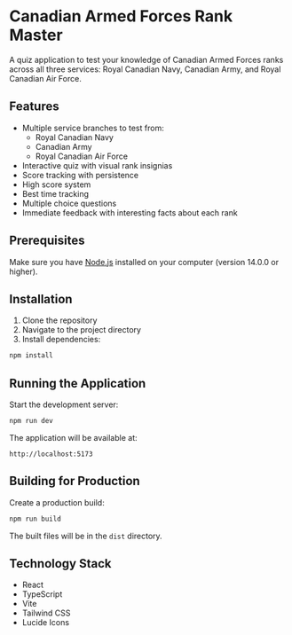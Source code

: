 # Canadian Armed Forces Rank Master

A quiz application to test your knowledge of Canadian Armed Forces ranks across all three services: Royal Canadian Navy, Canadian Army, and Royal Canadian Air Force.

## Features

- Multiple service branches to test from:
  - Royal Canadian Navy
  - Canadian Army
  - Royal Canadian Air Force
- Interactive quiz with visual rank insignias
- Score tracking with persistence
- High score system
- Best time tracking
- Multiple choice questions
- Immediate feedback with interesting facts about each rank

## Prerequisites

Make sure you have [Node.js](https://nodejs.org/) installed on your computer (version 14.0.0 or higher).

## Installation

1. Clone the repository
2. Navigate to the project directory
3. Install dependencies:

```bash
npm install
```

## Running the Application

Start the development server:

```bash
npm run dev
```

The application will be available at:

```
http://localhost:5173
```

## Building for Production

Create a production build:

```bash
npm run build
```

The built files will be in the `dist` directory.

## Technology Stack

- React
- TypeScript
- Vite
- Tailwind CSS
- Lucide Icons
